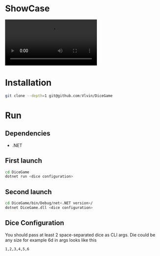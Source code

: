 # ShowCase

![ShowCase](https://raw.githubusercontent.com/Vlvin/DiceGame/main/ShowCase.mp4)


# Installation
```sh
git clone --depth=1 git@github.com:Vlvin/DiceGame
```



# Run
## Dependencies
  - .NET

## First launch
```sh
cd DiceGame
dotnet run <dice configuration>
```
## Second launch 
```sh
cd DiceGame/bin/Debug/net<.NET version>/
dotnet DiceGame.dll <dice configuration>
```

## Dice Configuration
You should pass at least 2 space-separated dice as CLI args.
Die could be any size
for example 6d in args looks like this
```
1,2,3,4,5,6
```

